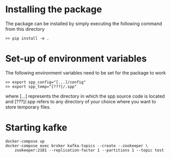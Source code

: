 # Installing the package

The package can be installed by simply executing the following command from this directory

```
>> pip install -e .
```

# Set-up of environment variables

The following environment variables need to be set for the package to work
```
>> export spp_config="[...]/config"
>> export spp_temp="[???]/.spp"
```
where [...] represents the directory in which the spp source code is located and [???]/.spp refers to any directory of
your choice where you want to store temporary files.

# Starting kafke

```
docker-compose up
docker-compose exec broker kafka-topics --create --zookeeper \
    zookeeper:2181 --replication-factor 1 --partitions 1 --topic test
```
